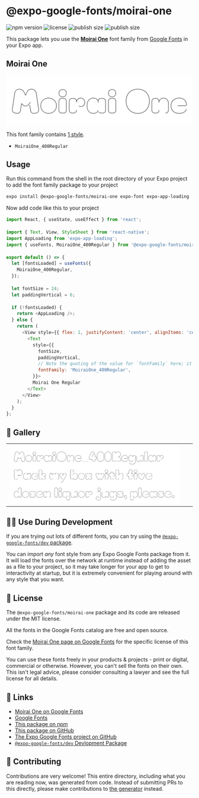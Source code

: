 # @expo-google-fonts/moirai-one

![npm version](https://flat.badgen.net/npm/v/@expo-google-fonts/moirai-one)
![license](https://flat.badgen.net/github/license/expo/google-fonts)
![publish size](https://flat.badgen.net/packagephobia/install/@expo-google-fonts/moirai-one)
![publish size](https://flat.badgen.net/packagephobia/publish/@expo-google-fonts/moirai-one)

This package lets you use the [**Moirai One**](https://fonts.google.com/specimen/Moirai+One) font family from [Google Fonts](https://fonts.google.com/) in your Expo app.

## Moirai One

![Moirai One](./font-family.png)

This font family contains [1 style](#-gallery).

- `MoiraiOne_400Regular`

## Usage

Run this command from the shell in the root directory of your Expo project to add the font family package to your project
```sh
expo install @expo-google-fonts/moirai-one expo-font expo-app-loading
```

Now add code like this to your project
```js
import React, { useState, useEffect } from 'react';

import { Text, View, StyleSheet } from 'react-native';
import AppLoading from 'expo-app-loading';
import { useFonts, MoiraiOne_400Regular } from '@expo-google-fonts/moirai-one';

export default () => {
  let [fontsLoaded] = useFonts({
    MoiraiOne_400Regular,
  });

  let fontSize = 24;
  let paddingVertical = 6;

  if (!fontsLoaded) {
    return <AppLoading />;
  } else {
    return (
      <View style={{ flex: 1, justifyContent: 'center', alignItems: 'center' }}>
        <Text
          style={{
            fontSize,
            paddingVertical,
            // Note the quoting of the value for `fontFamily` here; it expects a string!
            fontFamily: 'MoiraiOne_400Regular',
          }}>
          Moirai One Regular
        </Text>
      </View>
    );
  }
};

```

## 🔡 Gallery


||||
|-|-|-|
|![MoiraiOne_400Regular](./MoiraiOne_400Regular.ttf.png)||||


## 👩‍💻 Use During Development

If you are trying out lots of different fonts, you can try using the [`@expo-google-fonts/dev` package](https://github.com/expo/google-fonts/tree/master/font-packages/dev#readme).

You can import *any* font style from any Expo Google Fonts package from it. It will load the fonts
over the network at runtime instead of adding the asset as a file to your project, so it may take longer
for your app to get to interactivity at startup, but it is extremely convenient
for playing around with any style that you want.

## 📖 License

The `@expo-google-fonts/moirai-one` package and its code are released under the MIT license.

All the fonts in the Google Fonts catalog are free and open source.

Check the [Moirai One page on Google Fonts](https://fonts.google.com/specimen/Moirai+One) for the specific license of this font family.

You can use these fonts freely in your products & projects - print or digital, commercial or otherwise. However, you can't sell the fonts on their own. This isn't legal advice, please consider consulting a lawyer and see the full license for all details.

## 🔗 Links

- [Moirai One on Google Fonts](https://fonts.google.com/specimen/Moirai+One)
- [Google Fonts](https://fonts.google.com/)
- [This package on npm](https://www.npmjs.com/package/@expo-google-fonts/moirai-one)
- [This package on GitHub](https://github.com/expo/google-fonts/tree/master/font-packages/moirai-one)
- [The Expo Google Fonts project on GitHub](https://github.com/expo/google-fonts)
- [`@expo-google-fonts/dev` Devlopment Package](https://github.com/expo/google-fonts/tree/master/font-packages/dev)

## 🤝 Contributing

Contributions are very welcome! This entire directory, including what you are reading now, was generated from code. Instead of submitting PRs to this directly, please make contributions to [the generator](https://github.com/expo/google-fonts/tree/master/packages/generator) instead.
